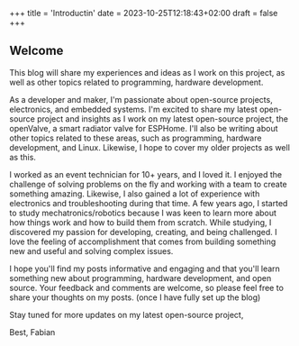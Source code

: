 +++
title = 'Introductin'
date = 2023-10-25T12:18:43+02:00
draft = false
+++


## Welcome

This blog will share my experiences and ideas as I work on this project, as well as other topics related to programming, hardware development.

As a developer and maker, I'm passionate about open-source projects, electronics, and embedded systems. I'm excited to share my latest open-source project and insights as I work on my latest open-source project, the openValve, a smart radiator valve for ESPHome. I'll also be writing about other topics related to these areas, such as programming, hardware development, and Linux. Likewise, I hope to cover my older projects as well as this.

I worked as an event technician for 10+ years, and I loved it. I enjoyed the challenge of solving problems on the fly and working with a team to create something amazing. Likewise, I also gained a lot of experience with electronics and troubleshooting during that time.
A few years ago, I started to study mechatronics/robotics because I was keen to learn more about how things work and how to build them from scratch. 
While studying, I discovered my passion for developing, creating, and being challenged. I love the feeling of accomplishment that comes from building something new and useful and solving complex issues.

I hope you'll find my posts informative and engaging and that you'll learn something new about programming, hardware development, and open source. Your feedback and comments are welcome, so please feel free to share your thoughts on my posts. (once I have fully set up the blog) 

Stay tuned for more updates on my latest open-source project,

Best, 
Fabian

